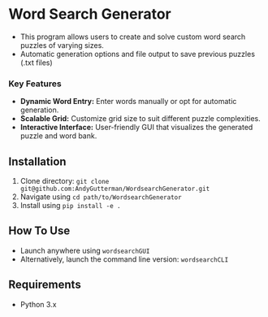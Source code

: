 # Word Search Generator

- This program allows users to create and solve custom word search puzzles of varying sizes.
- Automatic generation options and file output to save previous puzzles (.txt files)


### Key Features
- **Dynamic Word Entry:** Enter words manually or opt for automatic generation.
- **Scalable Grid:** Customize grid size to suit different puzzle complexities.
- **Interactive Interface:** User-friendly GUI that visualizes the generated puzzle and word bank.

## Installation
1. Clone directory: `git clone git@github.com:AndyGutterman/WordsearchGenerator.git`
2. Navigate using `cd path/to/WordsearchGenerator`
3. Install using `pip install -e .`

## How To Use
   - Launch anywhere using `wordsearchGUI` 
   - Alternatively, launch the command line version:  `wordsearchCLI` 


## Requirements
- Python 3.x
